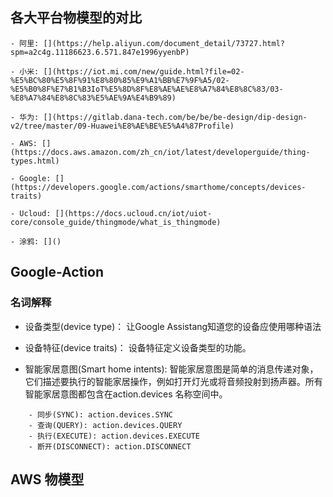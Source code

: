 ## 各大平台物模型的对比

    - 阿里: [](https://help.aliyun.com/document_detail/73727.html?spm=a2c4g.11186623.6.571.847e1996yyenbP)

    - 小米: [](https://iot.mi.com/new/guide.html?file=02-%E5%BC%80%E5%8F%91%E8%80%85%E9%A1%BB%E7%9F%A5/02-%E5%B0%8F%E7%B1%B3IoT%E5%8D%8F%E8%AE%AE%E8%A7%84%E8%8C%83/03-%E8%A7%84%E8%8C%83%E5%AE%9A%E4%B9%89)

    - 华为: [](https://gitlab.dana-tech.com/be/be/be-design/dip-design-v2/tree/master/09-Huawei%E8%AE%BE%E5%A4%87Profile)

    - AWS: [](https://docs.aws.amazon.com/zh_cn/iot/latest/developerguide/thing-types.html)

    - Google: [](https://developers.google.com/actions/smarthome/concepts/devices-traits)

    - Ucloud: [](https://docs.ucloud.cn/iot/uiot-core/console_guide/thingmode/what_is_thingmode)

    - 涂鸦: []()

## Google-Action

### 名词解释

- 设备类型(device type)： 让Google Assistang知道您的设备应使用哪种语法

- 设备特征(device traits)： 设备特征定义设备类型的功能。

- 智能家居意图(Smart home intents): 智能家居意图是简单的消息传递对象，它们描述要执行的智能家居操作，例如打开灯光或将音频投射到扬声器。所有智能家居意图都包含在action.devices 名称空间中。

```
    - 同步(SYNC): action.devices.SYNC    
    - 查询(QUERY): action.devices.QUERY    
    - 执行(EXECUTE): action.devices.EXECUTE    
    - 断开(DISCONNECT): action.DISCONNECT
```



## AWS 物模型
